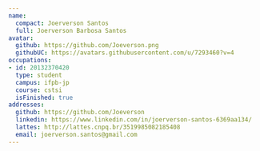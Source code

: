 ```yaml
---
name:
  compact: Joerverson Santos
  full: Joerverson Barbosa Santos
avatar:
  github: https://github.com/Joeverson.png
  githubUC: https://avatars.githubusercontent.com/u/7293460?v=4
occupations:
- id: 20132370420
  type: student
  campus: ifpb-jp
  course: cstsi
  isFinished: true
addresses:
  github: https://github.com/Joeverson
  linkedin: https://www.linkedin.com/in/joerverson-santos-6369aa134/
  lattes: http://lattes.cnpq.br/3519985082185408
  email: joerverson.santos@gmail.com
---
```

